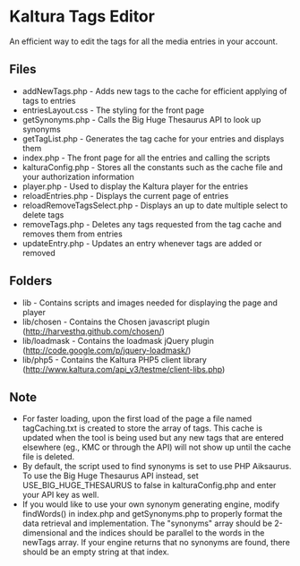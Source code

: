 Kaltura Tags Editor
==================
An efficient way to edit the tags for all the media entries in your account. 

Files
-----

* addNewTags.php - Adds new tags to the cache for efficient applying of tags to entries
* entriesLayout.css - The styling for the front page
* getSynonyms.php - Calls the Big Huge Thesaurus API to look up synonyms
* getTagList.php - Generates the tag cache for your entries and displays them
* index.php - The front page for all the entries and calling the scripts
* kalturaConfig.php - Stores all the constants such as the cache file and your authorization information
* player.php - Used to display the Kaltura player for the entries
* reloadEntries.php - Displays the current page of entries
* reloadRemoveTagsSelect.php - Displays an up to date multiple select to delete tags
* removeTags.php - Deletes any tags requested from the tag cache and removes them from entries
* updateEntry.php - Updates an entry whenever tags are added or removed

Folders
-------

* lib - Contains scripts and images needed for displaying the page and player
* lib/chosen - Contains the Chosen javascript plugin
	(http://harvesthq.github.com/chosen/)
* lib/loadmask - Contains the loadmask jQuery plugin
	(http://code.google.com/p/jquery-loadmask/)
* lib/php5 - Contains the Kaltura PHP5 client library
	(http://www.kaltura.com/api_v3/testme/client-libs.php)
	
Note
----
* For faster loading, upon the first load of the page a file named tagCaching.txt is created to store the array of tags. This cache is updated when the tool is being used but any new tags that are entered elsewhere (eg., KMC or through the API) will not show up until the cache file is deleted.
* By default, the script used to find synonyms is set to use PHP Aiksaurus. To use the Big Huge Thesaurus API instead, set USE_BIG_HUGE_THESAURUS to false in kalturaConfig.php and enter your API key as well.
* If you would like to use your own synonym generating engine, modify findWords() in index.php and getSynonyms.php to properly format the data retrieval and implementation. The "synonyms" array should be 2-dimensional and the indices should be parallel to the words in the newTags array. If your engine returns that no synonyms are found, there should be an empty string at that index.